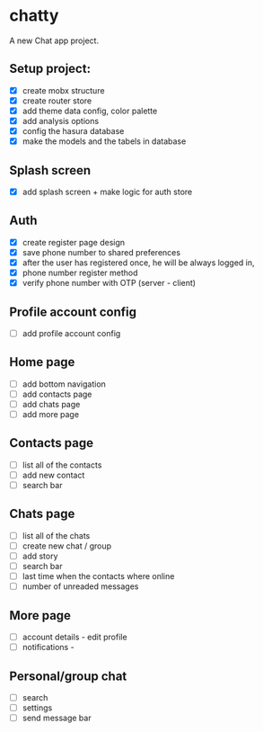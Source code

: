 # chatty

A new Chat app project.

## Setup project:

- [x] create mobx structure
- [x] create router store
- [x] add theme data config, color palette
- [x] add analysis options
- [x] config the hasura database
- [x] make the models and the tabels in database

## Splash screen

- [x] add splash screen + make logic for auth store

## Auth

- [x] create register page design
- [x] save phone number to shared preferences
- [x] after the user has registered once, he will be always logged in,
- [x] phone number register method
- [x] verify phone number with OTP (server - client)

## Profile account config

- [ ] add profile account config

## Home page

- [ ] add bottom navigation
- [ ] add contacts page
- [ ] add chats page
- [ ] add more page

## Contacts page

- [ ] list all of the contacts
- [ ] add new contact
- [ ] search bar

## Chats page

- [ ] list all of the chats
- [ ] create new chat / group
- [ ] add story
- [ ] search bar
- [ ] last time when the contacts where online
- [ ] number of unreaded messages

## More page

- [ ] account details - edit profile
- [ ] notifications -

## Personal/group chat

- [ ] search
- [ ] settings
- [ ] send message bar
